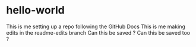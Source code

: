 # hello-world
This is me setting up a repo following the GitHub Docs
This is me making edits in the readme-edits branch
Can this be saved ?
Can this be saved too ?
